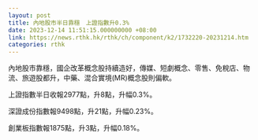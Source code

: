 ```yaml
---
layout: post
title: 內地股市半日靠穩　上證指數升0.3%
date: 2023-12-14 11:51:15.000000000 +08:00
link: https://news.rthk.hk/rthk/ch/component/k2/1732220-20231214.htm
categories: rthk
---
```


內地股市靠穩，國企改革概念股持續造好，傳媒、短劇概念、零售、免稅店、物流、旅遊股都升，中藥、混合實境(MR)概念股則偏軟。

上證指數半日收報2977點，升8點，升幅0.3%。

深證成份指數報9498點，升21點，升幅0.23%。

創業板指數報1875點，升3點，升幅0.18%。
